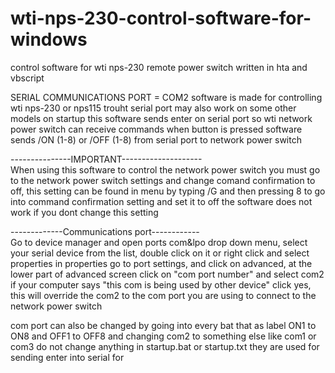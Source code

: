 # wti-nps-230-control-software-for-windows
control software for wti nps-230 remote power switch written in hta and vbscript


SERIAL COMMUNICATIONS PORT = COM2
software is made for controlling wti nps-230 or nps115 trouht serial port may also work on some other models on startup this software sends enter on serial port so wti network power switch can receive commands when button is pressed software sends /ON (1-8) or /OFF (1-8) from serial port to network power switch

---------------IMPORTANT--------------------                                                                                        
When using this software to control the network power switch you must go to the network power switch settings
and change comand confirmation to off, this setting can be found in menu by typing /G and then pressing 8
to go into command confirmation setting and set it to off the software does not work if you dont change this setting

-------------Communications port------------                                                                                      
Go to device manager and open ports com&lpo drop down menu, select your serial device from the list, double click on it or right click and select properties in properties go to port settings, and click on advanced, at the lower part of advanced screen click on "com port number" and select com2 if your computer says "this com is being used by other device" click yes, this will override the com2 to the com port you are using to connect to the network power switch

com port can also be changed by going into every bat that as label ON1 to ON8 and OFF1 to OFF8 and changing com2 to something else like com1 or com3 do not change anything in startup.bat or startup.txt they are used for sending enter into serial for

